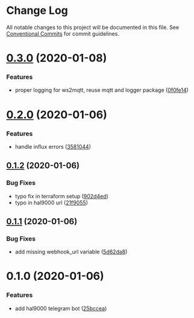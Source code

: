 # Change Log

All notable changes to this project will be documented in this file.
See [Conventional Commits](https://conventionalcommits.org) for commit guidelines.

# [0.3.0](https://github.com/mariusz-kabala/homeAutomation/compare/@home/bot@0.2.0...@home/bot@0.3.0) (2020-01-08)


### Features

* proper logging for ws2mqtt, reuse mqtt and logger package ([0f0fe14](https://github.com/mariusz-kabala/homeAutomation/commit/0f0fe14f1cd422cd14065fb6774dddc78373dc77))





# [0.2.0](https://github.com/mariusz-kabala/homeAutomation/compare/@home/bot@0.1.2...@home/bot@0.2.0) (2020-01-06)


### Features

* handle influx errors ([3581044](https://github.com/mariusz-kabala/homeAutomation/commit/358104431abcc9dc9801fa351718349d23092934))





## [0.1.2](https://github.com/mariusz-kabala/homeAutomation/compare/@home/bot@0.1.1...@home/bot@0.1.2) (2020-01-06)


### Bug Fixes

* typo fix in terraform setup ([902d4ed](https://github.com/mariusz-kabala/homeAutomation/commit/902d4ed7ce1c7e36e49ceec786108290146d7787))
* typo in hal9000 url ([21f9055](https://github.com/mariusz-kabala/homeAutomation/commit/21f905599132a726b0d19e2cca7787230c14e562))





## [0.1.1](https://github.com/mariusz-kabala/homeAutomation/compare/@home/bot@0.1.0...@home/bot@0.1.1) (2020-01-06)


### Bug Fixes

* add missing webhook_url variable ([5d62da8](https://github.com/mariusz-kabala/homeAutomation/commit/5d62da81dfbfbf3bf41d89d37567d31991ba8956))





# 0.1.0 (2020-01-06)


### Features

* add hal9000 telegram bot ([25bccea](https://github.com/mariusz-kabala/homeAutomation/commit/25bccea8ccd87ff79edf045b1da7d18df8453306))
